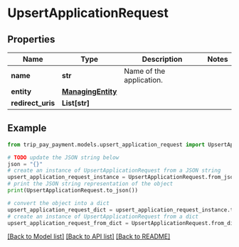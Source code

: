 # UpsertApplicationRequest


## Properties

Name | Type | Description | Notes
------------ | ------------- | ------------- | -------------
**name** | **str** | Name of the application. | 
**entity** | [**ManagingEntity**](ManagingEntity.md) |  | 
**redirect_uris** | **List[str]** |  | 

## Example

```python
from trip_pay_payment.models.upsert_application_request import UpsertApplicationRequest

# TODO update the JSON string below
json = "{}"
# create an instance of UpsertApplicationRequest from a JSON string
upsert_application_request_instance = UpsertApplicationRequest.from_json(json)
# print the JSON string representation of the object
print(UpsertApplicationRequest.to_json())

# convert the object into a dict
upsert_application_request_dict = upsert_application_request_instance.to_dict()
# create an instance of UpsertApplicationRequest from a dict
upsert_application_request_from_dict = UpsertApplicationRequest.from_dict(upsert_application_request_dict)
```
[[Back to Model list]](../README.md#documentation-for-models) [[Back to API list]](../README.md#documentation-for-api-endpoints) [[Back to README]](../README.md)


